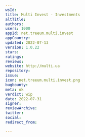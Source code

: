 ```yaml
---
wsId: 
title: Multi Invest - Investments
altTitle: 
authors: 
users: 1000
appId: net.treeum.multi.invest
appCountry: 
updated: 2022-07-13
version: 1.0.22
stars: 
ratings: 
reviews: 
website: http://multi.ua
repository: 
issue: 
icon: net.treeum.multi.invest.png
bugbounty: 
meta: ok
verdict: wip
date: 2022-07-31
signer: 
reviewArchive: 
twitter: 
social: 
redirect_from: 

---
```


